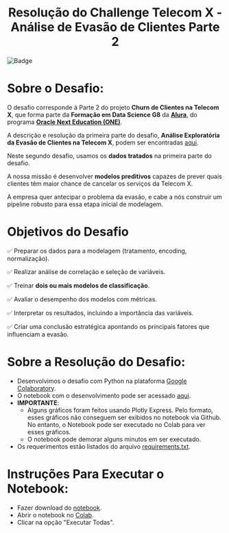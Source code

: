 <h1 align="center"> 
 Resolução do Challenge Telecom X - Análise de Evasão de Clientes
 Parte 2
</h1>

![Badge](http://img.shields.io/static/v1?label=STATUS&message=FINALIZADO&color=GREEN&style=for-the-badge)

# Sobre o Desafio:
O desafio corresponde à Parte 2 do projeto **Churn de Clientes na Telecom X**, que forma parte da **Formação em Data Science G8** da [**Alura**](https://cursos.alura.com.br/), do programa [**Oracle Next Education (ONE)**](https://www.oracle.com/br/education/oracle-next-education/).

A descrição e resolução da primeira parte do desafio, **Análise Exploratória da Evasão de Clientes na Telecom X**, podem ser encontradas [aqui](https://github.com/Angel-Arroyo-H/alura-data-science-challenge-2/tree/main).

Neste segundo desafio, usamos os **dados tratados** na primeira parte do desafio.

A nossa missão é desenvolver **modelos preditivos** capazes de prever quais clientes têm maior chance de cancelar os serviços da Telecom X. 

A empresa quer antecipar o problema da evasão, e cabe a nós construir um pipeline robusto para essa etapa inicial de modelagem.

# Objetivos do Desafio
✅ Preparar os dados para a modelagem (tratamento, encoding, normalização).

✅ Realizar análise de correlação e seleção de variáveis.
 
✅ Treinar **dois ou mais modelos de classificação**.

✅ Avaliar o desempenho dos modelos com métricas.

✅ Interpretar os resultados, incluindo a importância das variáveis.

✅ Criar uma conclusão estratégica apontando os principais fatores que influenciam a evasão.

# Sobre a Resolução do Desafio:
- Desenvolvimos o desafio com Python na plataforma [Google Colaboratory](https://colab.research.google.com/).
- O notebook com o desenvolvimento pode ser acessado [aqui](Alura_DataScience_Challenge3.ipynb).
- **IMPORTANTE**:
  - Alguns gráficos foram feitos usando Plotly Express. Pelo formato, esses gráficos não conseguem ser exibidos no notebook via Github. No entanto, o Notebook pode ser executado no Colab para ver esses gráficos.
  - O notebook pode demorar alguns minutos em ser executado.   
- Os requerimentos estão listados do arquivo [requirements.txt](requirements.txt).

# Instruções Para Executar o Notebook:
- Fazer download do [notebook](Alura_DataScience_Challenge3.ipynb).
- Abrir o notebook no [Colab](https://colab.research.google.com/).
- Clicar na opção "Executar Todas".


